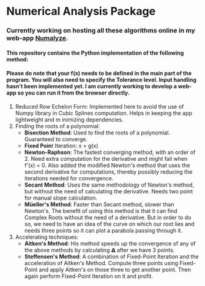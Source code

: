 # Numerical Analysis Package

### Currently working on hosting all these algorithms online in my web-app [Numalyze](https://numalyze.herokuapp.com).

#### This repository contains the Python implementation of the following method:

#### Please do note that your f(x) needs to be defined in the main part of the program. You will also need to specify the Tolerance level. Input handling hasn't been implemented yet. I am currently working to develop a web-app so you can run it from the browser directly. 

<ol>
  <li>Reduced Row Echelon Form: Implemented here to avoid the use of Numpy library in Cubic Splines computation. Helps in keeping the app lightweight and m inimizing dependencies.</li>
  <li>Finding the roots of a polynomial:
    <ul>
      <li><strong>Bisection Method</strong>: Used to find the roots of a polynomial. Guaranteed to converge.</li>
      <li><strong>Fixed Poin</strong>t Iteration: x = g(x)</li>
      <li><strong>Newton-Raphson</strong>: The fastest converging method, with an order of 2. Need extra computation for the derivative and might fail when f'(x) = 0. Also added the modified Newton's method that uses the second derivative for computations, thereby possibly reducing the iterations needed for convergence.</li>
      <li><strong>Secant Method</strong>: Uses the same methodology of Newton's method, but without the need of calculating the derivative. Needs two point for manual slope calculation.</li>
      <li><strong>Müeller's Method</strong>: Faster than Secant method, slower than Newton's. The benefit of using this method is that it can find Complex Roots without the need of a derivative. But in order to do so, we need to have an idea of the curve on which our root lies and needs three points so it can plot a parabola passing through it.</li>
    </ul>
  </li>
  <li> Accelerating techniques:
    <ul>
      <li><strong>Aitken's Method</strong>: His method speeds up the convergence of any of the above methods by calculating 𝝙 after we have 3 points.</li>
      <li><strong>Steffensen's Method</strong>: A combination of Fixed-Point Iteration and the acceleration of Aitken's Method. Compute three points using Fixed-Point and apply Aitken's on those three to get another point. Then again perform Fixed-Point Iteration on it and profit.</li>
    </ul>
  </li>
</ol


